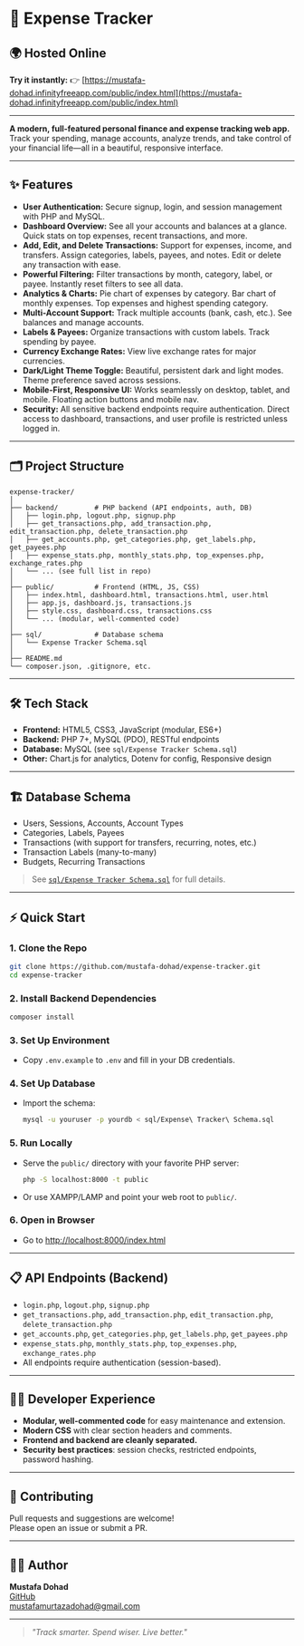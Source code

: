 # 💸 Expense Tracker


## 🌍 Hosted Online

**Try it instantly:**
👉 [https://mustafa-dohad.infinityfreeapp.com/public/index.html](https://mustafa-dohad.infinityfreeapp.com/public/index.html)

---

**A modern, full-featured personal finance and expense tracking web app.**  
Track your spending, manage accounts, analyze trends, and take control of your financial life—all in a beautiful, responsive interface.

---

## ✨ Features

- **User Authentication:** Secure signup, login, and session management with PHP and MySQL.
- **Dashboard Overview:** See all your accounts and balances at a glance. Quick stats on top expenses, recent transactions, and more.
- **Add, Edit, and Delete Transactions:** Support for expenses, income, and transfers. Assign categories, labels, payees, and notes. Edit or delete any transaction with ease.
- **Powerful Filtering:** Filter transactions by month, category, label, or payee. Instantly reset filters to see all data.
- **Analytics & Charts:** Pie chart of expenses by category. Bar chart of monthly expenses. Top expenses and highest spending category.
- **Multi-Account Support:** Track multiple accounts (bank, cash, etc.). See balances and manage accounts.
- **Labels & Payees:** Organize transactions with custom labels. Track spending by payee.
- **Currency Exchange Rates:** View live exchange rates for major currencies.
- **Dark/Light Theme Toggle:** Beautiful, persistent dark and light modes. Theme preference saved across sessions.
- **Mobile-First, Responsive UI:** Works seamlessly on desktop, tablet, and mobile. Floating action buttons and mobile nav.
- **Security:** All sensitive backend endpoints require authentication. Direct access to dashboard, transactions, and user profile is restricted unless logged in.

---


## 🗂️ Project Structure

```
expense-tracker/
│
├── backend/         # PHP backend (API endpoints, auth, DB)
│   ├── login.php, logout.php, signup.php
│   ├── get_transactions.php, add_transaction.php, edit_transaction.php, delete_transaction.php
│   ├── get_accounts.php, get_categories.php, get_labels.php, get_payees.php
│   ├── expense_stats.php, monthly_stats.php, top_expenses.php, exchange_rates.php
│   └── ... (see full list in repo)
│
├── public/          # Frontend (HTML, JS, CSS)
│   ├── index.html, dashboard.html, transactions.html, user.html
│   ├── app.js, dashboard.js, transactions.js
│   ├── style.css, dashboard.css, transactions.css
│   └── ... (modular, well-commented code)
│
├── sql/             # Database schema
│   └── Expense Tracker Schema.sql
│
├── README.md
└── composer.json, .gitignore, etc.
```

---

## 🛠️ Tech Stack

- **Frontend:** HTML5, CSS3, JavaScript (modular, ES6+)
- **Backend:** PHP 7+, MySQL (PDO), RESTful endpoints
- **Database:** MySQL (see `sql/Expense Tracker Schema.sql`)
- **Other:** Chart.js for analytics, Dotenv for config, Responsive design

---

## 🏗️ Database Schema

- Users, Sessions, Accounts, Account Types
- Categories, Labels, Payees
- Transactions (with support for transfers, recurring, notes, etc.)
- Transaction Labels (many-to-many)
- Budgets, Recurring Transactions

> See [`sql/Expense Tracker Schema.sql`](sql/Expense%20Tracker%20Schema.sql) for full details.

---

## ⚡ Quick Start

### 1. Clone the Repo

```bash
git clone https://github.com/mustafa-dohad/expense-tracker.git
cd expense-tracker
```

### 2. Install Backend Dependencies

```bash
composer install
```

### 3. Set Up Environment

- Copy `.env.example` to `.env` and fill in your DB credentials.

### 4. Set Up Database

- Import the schema:
  ```bash
  mysql -u youruser -p yourdb < sql/Expense\ Tracker\ Schema.sql
  ```

### 5. Run Locally

- Serve the `public/` directory with your favorite PHP server:
  ```bash
  php -S localhost:8000 -t public
  ```
- Or use XAMPP/LAMP and point your web root to `public/`.

### 6. Open in Browser

- Go to [http://localhost:8000/index.html](http://localhost:8000/index.html)

---

## 📋 API Endpoints (Backend)

- `login.php`, `logout.php`, `signup.php`
- `get_transactions.php`, `add_transaction.php`, `edit_transaction.php`, `delete_transaction.php`
- `get_accounts.php`, `get_categories.php`, `get_labels.php`, `get_payees.php`
- `expense_stats.php`, `monthly_stats.php`, `top_expenses.php`, `exchange_rates.php`
- All endpoints require authentication (session-based).

---

## 🧑‍💻 Developer Experience

- **Modular, well-commented code** for easy maintenance and extension.
- **Modern CSS** with clear section headers and comments.
- **Frontend and backend are cleanly separated.**
- **Security best practices**: session checks, restricted endpoints, password hashing.

---

## 🤝 Contributing

Pull requests and suggestions are welcome!  
Please open an issue or submit a PR.

---



## 👨‍💻 Author

**Mustafa Dohad**  
[GitHub](https://github.com/mustafa-dohad)  
mustafamurtazadohad@gmail.com

---

> _"Track smarter. Spend wiser. Live better."_
